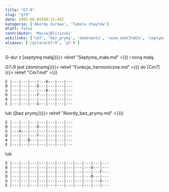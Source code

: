 ```yaml
---
title: "G7♭9"
slug: "g79"
date: 2005-06-04T09:12:48Z
kategorie: ['Akordy durowe', 'Tabele chwytów']
draft: false
contributor: 'MaciejBlizinski'
wikilinks: ['Cm7', 'bez_prymy', 'dominanta', 'nona_ma%C5%82a', 'septyma_ma%C5%82a']
aliases: ['/gitara/G7♭9', 'g7-9']
---
```

G-dur z [septymą małą]({{< relref "Septyma_mała.md" >}}) i noną
małą<!-- link nie odnosił się do niczego: 'G7♭9' ('content/G7♭9.md') links to 'nona_mała' ('content/nona_mała.md') and that does not exist -->.

G7♭9 jest [dominantą]({{< relref "Funkcje_harmoniczne.md" >}}) do [Cm7]({{< relref "Cm7.md" >}})


```
E |---|---|---|---A♭--|---|---
B |---|---|---D---|---|---|---
G |---|---|---|---B---|---|---
D |---|---|---F---|---|---|---
A |---|---|---|---|---|---|---
E |---|---|---G---|---|---|---
```


lub ([bez prymy]({{< relref "Akordy_bez_prymy.md" >}}))


```
E |---|---|---|---|---|---|---
B |---|---|---D---|---|---|---
G |---A♭--|---|---|---|---|---
D |---|---|---F---|---|---|---
A |---|---B---|---|---|---|---
E |---|---|---|---|---|---|---
```


lub


```
E |---|---|---|---|---|---|---|---|---|---|---
B |---|---|---|---|---|---|---|---|---A♭--|---
G |---|---|---|---|---|---|---|---|---|---F---
D |---|---|---|---|---|---|---|---|---B---|---
A |---|---|---|---|---|---|---|---|---|---G---
E |---|---|---|---|---|---|---|---|---|---|---
```



